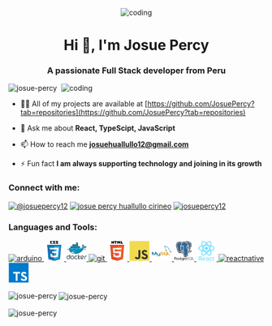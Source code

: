 <p align="center">
  <img alt="coding" width="850" height="400" src="https://i.pinimg.com/originals/c9/9e/35/c99e353f761d318322c853c03ebcf21b.gif"/>
</p>
<h1 align="center">Hi 👋, I'm Josue Percy</h1>
<h3 align="center">A passionate Full Stack developer from Peru</h3>


<img align="right" alt="coding" width="400" src="https://blog.amp.dev/wp-content/uploads/2020/04/image1.jpg"/>

<p align="left"> <img src="https://komarev.com/ghpvc/?username=josue-percy&label=Profile%20views&color=0e75b6&style=flat" alt="josue-percy" /> </p>

- 👨‍💻 All of my projects are available at [https://github.com/JosuePercy?tab=repositories](https://github.com/JosuePercy?tab=repositories)

- 💬 Ask me about **React, TypeScipt, JavaScript**

- 📫 How to reach me **josuehuallullo12@gmail.com**

- ⚡ Fun fact **I am always supporting technology and joining in its growth**

<h3 align="left">Connect with me:</h3>
<p align="left">
<a href="https://twitter.com/@josuepercy12" target="blank"><img align="center" src="https://raw.githubusercontent.com/rahuldkjain/github-profile-readme-generator/master/src/images/icons/Social/twitter.svg" alt="@josuepercy12" height="30" width="40" /></a>
<a href="https://linkedin.com/in/josue percy huallullo cirineo" target="blank"><img align="center" src="https://raw.githubusercontent.com/rahuldkjain/github-profile-readme-generator/master/src/images/icons/Social/linked-in-alt.svg" alt="josue percy huallullo cirineo" height="30" width="40" /></a>
<a href="https://instagram.com/josuepercy12" target="blank"><img align="center" src="https://raw.githubusercontent.com/rahuldkjain/github-profile-readme-generator/master/src/images/icons/Social/instagram.svg" alt="josuepercy12" height="30" width="40" /></a>
</p>

<h3 align="left">Languages and Tools:</h3>
<p align="left"> <a href="https://www.arduino.cc/" target="_blank" rel="noreferrer"> <img src="https://cdn.worldvectorlogo.com/logos/arduino-1.svg" alt="arduino" width="40" height="40"/> </a> <a href="https://www.w3schools.com/css/" target="_blank" rel="noreferrer"> <img src="https://raw.githubusercontent.com/devicons/devicon/master/icons/css3/css3-original-wordmark.svg" alt="css3" width="40" height="40"/> </a> <a href="https://www.docker.com/" target="_blank" rel="noreferrer"> <img src="https://raw.githubusercontent.com/devicons/devicon/master/icons/docker/docker-original-wordmark.svg" alt="docker" width="40" height="40"/> </a> <a href="https://git-scm.com/" target="_blank" rel="noreferrer"> <img src="https://www.vectorlogo.zone/logos/git-scm/git-scm-icon.svg" alt="git" width="40" height="40"/> </a> <a href="https://www.w3.org/html/" target="_blank" rel="noreferrer"> <img src="https://raw.githubusercontent.com/devicons/devicon/master/icons/html5/html5-original-wordmark.svg" alt="html5" width="40" height="40"/> </a> <a href="https://developer.mozilla.org/en-US/docs/Web/JavaScript" target="_blank" rel="noreferrer"> <img src="https://raw.githubusercontent.com/devicons/devicon/master/icons/javascript/javascript-original.svg" alt="javascript" width="40" height="40"/> </a> <a href="https://www.mysql.com/" target="_blank" rel="noreferrer"> <img src="https://raw.githubusercontent.com/devicons/devicon/master/icons/mysql/mysql-original-wordmark.svg" alt="mysql" width="40" height="40"/> </a> <a href="https://www.postgresql.org" target="_blank" rel="noreferrer"> <img src="https://raw.githubusercontent.com/devicons/devicon/master/icons/postgresql/postgresql-original-wordmark.svg" alt="postgresql" width="40" height="40"/> </a> <a href="https://reactjs.org/" target="_blank" rel="noreferrer"> <img src="https://raw.githubusercontent.com/devicons/devicon/master/icons/react/react-original-wordmark.svg" alt="react" width="40" height="40"/> </a> <a href="https://reactnative.dev/" target="_blank" rel="noreferrer"> <img src="https://reactnative.dev/img/header_logo.svg" alt="reactnative" width="40" height="40"/> </a> <a href="https://www.typescriptlang.org/" target="_blank" rel="noreferrer"> <img src="https://raw.githubusercontent.com/devicons/devicon/master/icons/typescript/typescript-original.svg" alt="typescript" width="40" height="40"/> </a> </p>

<p><img align="left" src="https://github-readme-stats.vercel.app/api/top-langs?username=josue-percy&show_icons=true&locale=en&layout=compact" alt="josue-percy" /></p>

<p>&nbsp;<img align="center" src="https://github-readme-stats.vercel.app/api?username=josue-percy&show_icons=true&locale=en" alt="josue-percy" /></p>

<p><img align="center" src="https://github-readme-streak-stats.herokuapp.com/?user=josue-percy&" alt="josue-percy" /></p>
